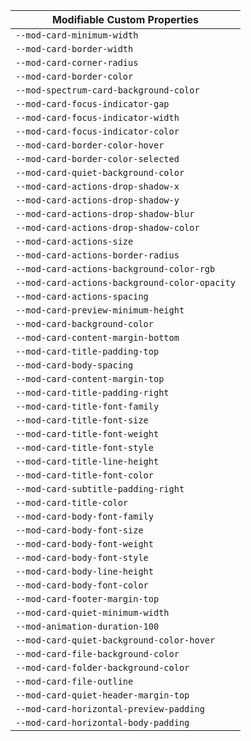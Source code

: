 | Modifiable Custom Properties |
| --- |
|`--mod-card-minimum-width`|
|`--mod-card-border-width`|
|`--mod-card-corner-radius`|
|`--mod-card-border-color`|
|`--mod-spectrum-card-background-color`|
|`--mod-card-focus-indicator-gap`|
|`--mod-card-focus-indicator-width`|
|`--mod-card-focus-indicator-color`|
|`--mod-card-border-color-hover`|
|`--mod-card-border-color-selected`|
|`--mod-card-quiet-background-color`|
|`--mod-card-actions-drop-shadow-x`|
|`--mod-card-actions-drop-shadow-y`|
|`--mod-card-actions-drop-shadow-blur`|
|`--mod-card-actions-drop-shadow-color`|
|`--mod-card-actions-size`|
|`--mod-card-actions-border-radius`|
|`--mod-card-actions-background-color-rgb`|
|`--mod-card-actions-background-color-opacity`|
|`--mod-card-actions-spacing`|
|`--mod-card-preview-minimum-height`|
|`--mod-card-background-color`|
|`--mod-card-content-margin-bottom`|
|`--mod-card-title-padding-top`|
|`--mod-card-body-spacing`|
|`--mod-card-content-margin-top`|
|`--mod-card-title-padding-right`|
|`--mod-card-title-font-family`|
|`--mod-card-title-font-size`|
|`--mod-card-title-font-weight`|
|`--mod-card-title-font-style`|
|`--mod-card-title-line-height`|
|`--mod-card-title-font-color`|
|`--mod-card-subtitle-padding-right`|
|`--mod-card-title-color`|
|`--mod-card-body-font-family`|
|`--mod-card-body-font-size`|
|`--mod-card-body-font-weight`|
|`--mod-card-body-font-style`|
|`--mod-card-body-line-height`|
|`--mod-card-body-font-color`|
|`--mod-card-footer-margin-top`|
|`--mod-card-quiet-minimum-width`|
|`--mod-animation-duration-100`|
|`--mod-card-quiet-background-color-hover`|
|`--mod-card-file-background-color`|
|`--mod-card-folder-background-color`|
|`--mod-card-file-outline`|
|`--mod-card-quiet-header-margin-top`|
|`--mod-card-horizontal-preview-padding`|
|`--mod-card-horizontal-body-padding`|